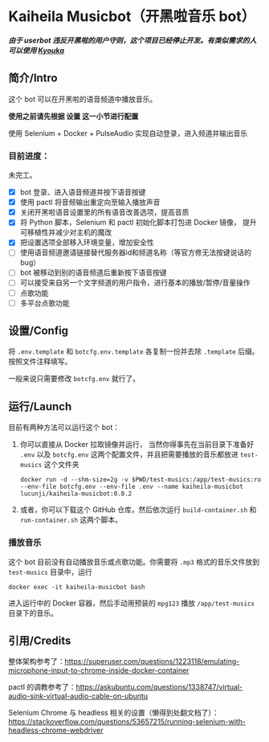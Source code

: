 # Kaiheila Musicbot（开黑啦音乐 bot）

***由于 userbot 违反开黑啦的用户守则，这个项目已经停止开发。有类似需求的人可以使用 [Kyouka](https://github.com/shuyangzhang/Kyouka)***

## 简介/Intro

这个 bot 可以在开黑啦的语音频道中播放音乐。

**使用之前请先根据 设置 这一小节进行配置**

使用 Selenium + Docker + PulseAudio 实现自动登录，进入频道并输出音乐

### 目前进度：

未完工。

- [x] bot 登录、进入语音频道并按下语音按键
- [x] 使用 pactl 将音频输出重定向至输入播放声音
- [x] 关闭开黑啦语音设置里的所有语音改善选项，提高音质
- [x] 将 Python 脚本，Selenium 和 pactl 初始化脚本打包进 Docker 镜像， 提升可移植性并减少对主机的魔改
- [x] 把设置选项全部移入环境变量，增加安全性
- [ ] 使用语音频道邀请链接替代服务器id和频道名称（等官方修无法按键说话的bug）
- [ ] bot 被移动到别的语音频道后重新按下语音按键
- [ ] 可以接受来自另一个文字频道的用户指令，进行基本的播放/暂停/音量操作
- [ ] 点歌功能
- [ ] 多平台点歌功能

## 设置/Config

将 `.env.template` 和 `botcfg.env.template` 各复制一份并去除 `.template` 后缀。按照文件注释填写。

一般来说只需要修改 `botcfg.env` 就行了。

## 运行/Launch

目前有两种方法可以运行这个 bot：

1. 你可以直接从 Docker 拉取镜像并运行， 当然你得事先在当前目录下准备好 `.env` 以及 `botcfg.env` 这两个配置文件，并且把需要播放的音乐都放进 `test-musics` 这个文件夹

    `docker run -d --shm-size=2g -v $PWD/test-musics:/app/test-musics:ro --env-file botcfg.env --env-file .env --name kaiheila-musicbot lucunji/kaiheila-musicbot:0.0.2`


2. 或者，你可以下载这个 GitHub 仓库，然后依次运行 `build-container.sh` 和 `run-container.sh` 这两个脚本。

### 播放音乐

这个 bot 目前没有自动播放音乐或点歌功能。你需要将 `.mp3` 格式的音乐文件放到 `test-musics` 目录中，运行

`docker exec -it kaiheila-musicbot bash`

进入运行中的 Docker 容器，然后手动用预装的 `mpg123` 播放 `/app/test-musics` 目录下的音乐。


## 引用/Credits

整体架构参考了：https://superuser.com/questions/1223118/emulating-microphone-input-to-chrome-inside-docker-container

pactl 的调教参考了：https://askubuntu.com/questions/1338747/virtual-audio-sink-virtual-audio-cable-on-ubuntu

Selenium Chrome 与 headless 相关的设置（懒得到处翻文档了）：https://stackoverflow.com/questions/53657215/running-selenium-with-headless-chrome-webdriver
